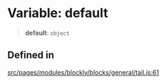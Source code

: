 # Variable: default

> **default**: `object`

## Defined in

[src/pages/modules/blockly/blocks/general/tail.js:61](https://github.com/DhyeyMavani2003/r-blocks/blob/7e7320f10e8cdef37355f89e9ab53b89acb97f36/src/pages/modules/blockly/blocks/general/tail.js#L61)

